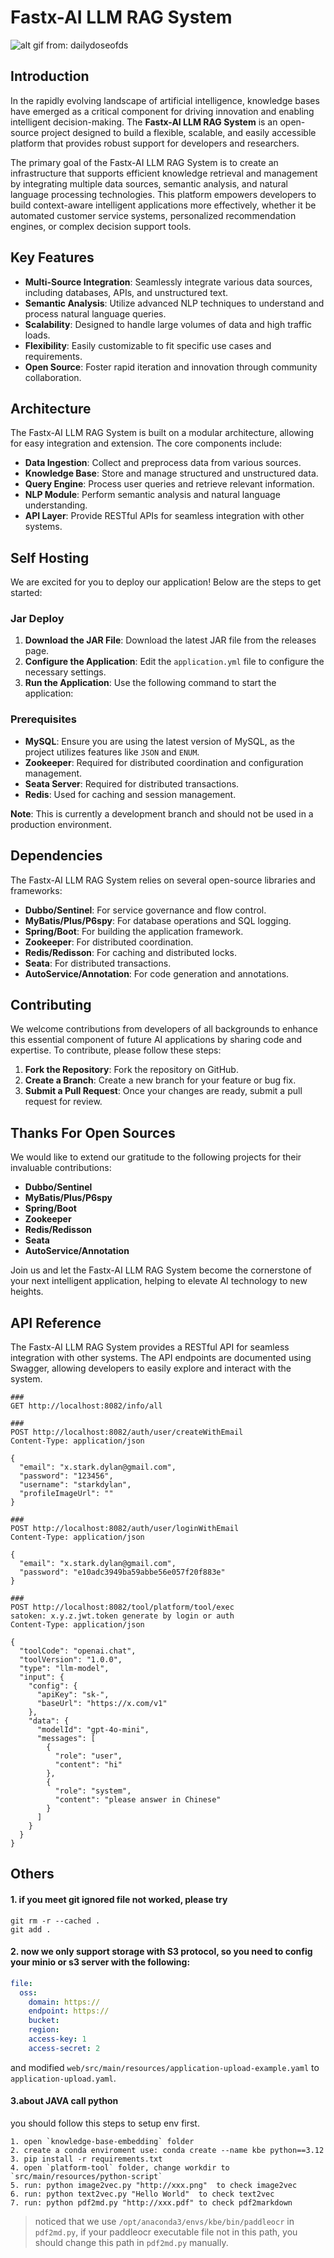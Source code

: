 # Fastx-AI LLM RAG System

![alt gif from: dailydoseofds](./resources/agents.gif "gif from: dailydoseofds")

## Introduction

In the rapidly evolving landscape of artificial intelligence, knowledge bases have emerged as a critical component for driving innovation and enabling intelligent decision-making. The **Fastx-AI LLM RAG System** is an open-source project designed to build a flexible, scalable, and easily accessible platform that provides robust support for developers and researchers.

The primary goal of the Fastx-AI LLM RAG System is to create an infrastructure that supports efficient knowledge retrieval and management by integrating multiple data sources, semantic analysis, and natural language processing technologies. This platform empowers developers to build context-aware intelligent applications more effectively, whether it be automated customer service systems, personalized recommendation engines, or complex decision support tools.

## Key Features

- **Multi-Source Integration**: Seamlessly integrate various data sources, including databases, APIs, and unstructured text.
- **Semantic Analysis**: Utilize advanced NLP techniques to understand and process natural language queries.
- **Scalability**: Designed to handle large volumes of data and high traffic loads.
- **Flexibility**: Easily customizable to fit specific use cases and requirements.
- **Open Source**: Foster rapid iteration and innovation through community collaboration.

## Architecture

The Fastx-AI LLM RAG System is built on a modular architecture, allowing for easy integration and extension. The core components include:

- **Data Ingestion**: Collect and preprocess data from various sources.
- **Knowledge Base**: Store and manage structured and unstructured data.
- **Query Engine**: Process user queries and retrieve relevant information.
- **NLP Module**: Perform semantic analysis and natural language understanding.
- **API Layer**: Provide RESTful APIs for seamless integration with other systems.

## Self Hosting

We are excited for you to deploy our application! Below are the steps to get started:

### Jar Deploy

1. **Download the JAR File**: Download the latest JAR file from the releases page.
2. **Configure the Application**: Edit the `application.yml` file to configure the necessary settings.
3. **Run the Application**: Use the following command to start the application:
   
### Prerequisites

- **MySQL**: Ensure you are using the latest version of MySQL, as the project utilizes features like `JSON` and `ENUM`.
- **Zookeeper**: Required for distributed coordination and configuration management.
- **Seata Server**: Required for distributed transactions.
- **Redis**: Used for caching and session management.

**Note**: This is currently a development branch and should not be used in a production environment.

## Dependencies

The Fastx-AI LLM RAG System relies on several open-source libraries and frameworks:

- **Dubbo/Sentinel**: For service governance and flow control.
- **MyBatis/Plus/P6spy**: For database operations and SQL logging.
- **Spring/Boot**: For building the application framework.
- **Zookeeper**: For distributed coordination.
- **Redis/Redisson**: For caching and distributed locks.
- **Seata**: For distributed transactions.
- **AutoService/Annotation**: For code generation and annotations.

## Contributing

We welcome contributions from developers of all backgrounds to enhance this essential component of future AI applications by sharing code and expertise. To contribute, please follow these steps:

1. **Fork the Repository**: Fork the repository on GitHub.
2. **Create a Branch**: Create a new branch for your feature or bug fix.
3. **Submit a Pull Request**: Once your changes are ready, submit a pull request for review.

## Thanks For Open Sources

We would like to extend our gratitude to the following projects for their invaluable contributions:

- **Dubbo/Sentinel**
- **MyBatis/Plus/P6spy**
- **Spring/Boot**
- **Zookeeper**
- **Redis/Redisson**
- **Seata**
- **AutoService/Annotation**

Join us and let the Fastx-AI LLM RAG System become the cornerstone of your next intelligent application, helping to elevate AI technology to new heights.

## API Reference

The Fastx-AI LLM RAG System provides a RESTful API for seamless integration with other systems. The API endpoints are documented using Swagger, allowing developers to easily explore and interact with the system.

```shell
###
GET http://localhost:8082/info/all

###
POST http://localhost:8082/auth/user/createWithEmail
Content-Type: application/json

{
  "email": "x.stark.dylan@gmail.com",
  "password": "123456",
  "username": "starkdylan",
  "profileImageUrl": ""
}

###
POST http://localhost:8082/auth/user/loginWithEmail
Content-Type: application/json

{
  "email": "x.stark.dylan@gmail.com",
  "password": "e10adc3949ba59abbe56e057f20f883e"
}

###
POST http://localhost:8082/tool/platform/tool/exec
satoken: x.y.z.jwt.token generate by login or auth
Content-Type: application/json

{
  "toolCode": "openai.chat",
  "toolVersion": "1.0.0",
  "type": "llm-model",
  "input": {
    "config": {
      "apiKey": "sk-",
      "baseUrl": "https://x.com/v1"
    },
    "data": {
      "modelId": "gpt-4o-mini",
      "messages": [
        {
          "role": "user",
          "content": "hi"
        },
        {
          "role": "system",
          "content": "please answer in Chinese"
        }
      ]
    }
  }
}
```

## Others

#### 1. if you meet git ignored file not worked, please try

```shell
git rm -r --cached .
git add .
```

#### 2. now we only support storage with S3 protocol, so you need to config your minio or s3 server with the following:

```yaml
file:
  oss:
    domain: https://
    endpoint: https://
    bucket: 
    region: 
    access-key: 1
    access-secret: 2
```

and modified `web/src/main/resources/application-upload-example.yaml` to `application-upload.yaml`.

#### 3.about JAVA call python

you should follow this steps to setup env first.

```shell
1. open `knowledge-base-embedding` folder
2. create a conda enviroment use: conda create --name kbe python==3.12
3. pip install -r requirements.txt
4. open `platform-tool` folder, change workdir to `src/main/resources/python-script`
5. run: python image2vec.py "http://xxx.png"  to check image2vec
6. run: python text2vec.py "Hello World"  to check text2vec
7. run: python pdf2md.py "http://xxx.pdf" to check pdf2markdown
```

> noticed that we use `/opt/anaconda3/envs/kbe/bin/paddleocr` in `pdf2md.py`, if your paddleocr executable file not in this path, you should change this path in `pdf2md.py` manually.  
